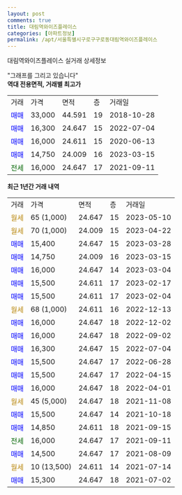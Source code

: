 ```yaml
---
layout: post
comments: true
title: 대림역와이즈플레이스
categories: [아파트정보]
permalink: /apt/서울특별시구로구구로동대림역와이즈플레이스
---
```


대림역와이즈플레이스 실거래 상세정보

<script type="text/javascript">
  google.charts.load('current', {'packages':['line', 'corechart']});
  google.charts.setOnLoadCallback(drawChart);

  function drawChart() {
    var data = new google.visualization.DataTable();
    data.addColumn('date', '거래일');
    data.addColumn('number', "매매");
    data.addColumn('number', "전세");
    data.addColumn('number', "전매");

    data.addRows([[new Date(Date.parse("2023-05-10")), null, null, null], [new Date(Date.parse("2023-04-22")), null, null, null], [new Date(Date.parse("2023-03-28")), 15400, null, null], [new Date(Date.parse("2023-03-15")), 14750, null, null], [new Date(Date.parse("2023-03-04")), 16000, null, null], [new Date(Date.parse("2023-02-17")), 15500, null, null], [new Date(Date.parse("2023-02-04")), 15500, null, null], [new Date(Date.parse("2022-12-13")), null, null, null], [new Date(Date.parse("2022-12-02")), 16000, null, null], [new Date(Date.parse("2022-09-02")), 16000, null, null], [new Date(Date.parse("2022-07-04")), 16300, null, null], [new Date(Date.parse("2022-06-28")), 15500, null, null], [new Date(Date.parse("2022-04-15")), 15500, null, null], [new Date(Date.parse("2022-04-01")), 16000, null, null], [new Date(Date.parse("2021-11-08")), null, null, null], [new Date(Date.parse("2021-10-18")), 15500, null, null], [new Date(Date.parse("2021-09-15")), 14850, null, null], [new Date(Date.parse("2021-09-11")), null, 16000, null], [new Date(Date.parse("2021-08-09")), 14500, null, null], [new Date(Date.parse("2021-07-14")), null, null, null], [new Date(Date.parse("2021-07-02")), 15300, null, null]]);

    var options = {
      hAxis: {
        format: 'yyyy/MM/dd'
      },    
      lineWidth: 0,
      pointsVisible: true,    
      title: '최근 1년간 유형별 실거래가 분포',
      legend: { position: 'bottom' }
    };

    var formatter = new google.visualization.NumberFormat({pattern:'###,###'} );
    formatter.format(data, 1);
    formatter.format(data, 2);
    
    setTimeout(function() {
        var chart = new google.visualization.LineChart(document.getElementById('columnchart_material'));
        chart.draw(data, (options));
        document.getElementById('loading').style.display = 'none';
    }, 200);
  }
</script>


<div id="loading" style="z-index:20; display: block; margin-left: 0px">"그래프를 그리고 있습니다"</div>
<div id="columnchart_material" style="width: 95%; margin-left: 0px; display: block"></div>
<!-- contents start -->
<b>역대 전용면적, 거래별 최고가</b>
<table class="sortable">
    <tr>
      <td>거래</td>
      <td>가격</td>
      <td>면적</td>
      <td>층</td>
      <td>거래일</td>
    </tr>
        <tr>
          <td><a style="color: blue">매매</a></td>
          <td>33,000</td>
          <td>44.591</td>
          <td>19</td>
          <td>2018-10-28</td>
        </tr>            <tr>
          <td><a style="color: blue">매매</a></td>
          <td>16,300</td>
          <td>24.647</td>
          <td>15</td>
          <td>2022-07-04</td>
        </tr>            <tr>
          <td><a style="color: blue">매매</a></td>
          <td>16,000</td>
          <td>24.611</td>
          <td>15</td>
          <td>2020-06-13</td>
        </tr>            <tr>
          <td><a style="color: blue">매매</a></td>
          <td>14,750</td>
          <td>24.009</td>
          <td>16</td>
          <td>2023-03-15</td>
        </tr>        
        <tr>
              <td><a style="color: darkgreen">전세</a></td>
              <td>16,000</td>
              <td>24.647</td>
              <td>17</td>
              <td>2021-09-11</td>
            </tr>        
    
</table>

<b>최근 1년간 거래 내역</b>

<table class="sortable">
    <tr>
      <td>거래</td>
      <td>가격</td>
      <td>면적</td>
      <td>층</td>
      <td>거래일</td>
    </tr>
    <tr>
      <td><a style="color: darkgoldenrod">월세</a></td>
      <td>65 (1,000)</td>
      <td>24.647</td>
      <td>15</td>
      <td>2023-05-10</td>
    </tr>          <tr>
      <td><a style="color: darkgoldenrod">월세</a></td>
      <td>70 (1,000)</td>
      <td>24.009</td>
      <td>15</td>
      <td>2023-04-22</td>
    </tr>          <tr>
      <td><a style="color: blue">매매</a></td>
      <td>15,400</td>
      <td>24.647</td>
      <td>15</td>
      <td>2023-03-28</td>
    </tr>          <tr>
      <td><a style="color: blue">매매</a></td>
      <td>14,750</td>
      <td>24.009</td>
      <td>16</td>
      <td>2023-03-15</td>
    </tr>          <tr>
      <td><a style="color: blue">매매</a></td>
      <td>16,000</td>
      <td>24.647</td>
      <td>14</td>
      <td>2023-03-04</td>
    </tr>          <tr>
      <td><a style="color: blue">매매</a></td>
      <td>15,500</td>
      <td>24.611</td>
      <td>17</td>
      <td>2023-02-17</td>
    </tr>          <tr>
      <td><a style="color: blue">매매</a></td>
      <td>15,500</td>
      <td>24.611</td>
      <td>17</td>
      <td>2023-02-04</td>
    </tr>          <tr>
      <td><a style="color: darkgoldenrod">월세</a></td>
      <td>68 (1,000)</td>
      <td>24.611</td>
      <td>16</td>
      <td>2022-12-13</td>
    </tr>          <tr>
      <td><a style="color: blue">매매</a></td>
      <td>16,000</td>
      <td>24.647</td>
      <td>18</td>
      <td>2022-12-02</td>
    </tr>          <tr>
      <td><a style="color: blue">매매</a></td>
      <td>16,000</td>
      <td>24.647</td>
      <td>18</td>
      <td>2022-09-02</td>
    </tr>          <tr>
      <td><a style="color: blue">매매</a></td>
      <td>16,300</td>
      <td>24.647</td>
      <td>15</td>
      <td>2022-07-04</td>
    </tr>          <tr>
      <td><a style="color: blue">매매</a></td>
      <td>15,500</td>
      <td>24.647</td>
      <td>17</td>
      <td>2022-06-28</td>
    </tr>          <tr>
      <td><a style="color: blue">매매</a></td>
      <td>15,500</td>
      <td>24.647</td>
      <td>17</td>
      <td>2022-04-15</td>
    </tr>          <tr>
      <td><a style="color: blue">매매</a></td>
      <td>16,000</td>
      <td>24.647</td>
      <td>18</td>
      <td>2022-04-01</td>
    </tr>          <tr>
      <td><a style="color: darkgoldenrod">월세</a></td>
      <td>45 (5,000)</td>
      <td>24.647</td>
      <td>18</td>
      <td>2021-11-08</td>
    </tr>          <tr>
      <td><a style="color: blue">매매</a></td>
      <td>15,500</td>
      <td>24.647</td>
      <td>14</td>
      <td>2021-10-18</td>
    </tr>          <tr>
      <td><a style="color: blue">매매</a></td>
      <td>14,850</td>
      <td>24.611</td>
      <td>18</td>
      <td>2021-09-15</td>
    </tr>          <tr>
      <td><a style="color: darkgreen">전세</a></td>
      <td>16,000</td>
      <td>24.647</td>
      <td>17</td>
      <td>2021-09-11</td>
    </tr>          <tr>
      <td><a style="color: blue">매매</a></td>
      <td>14,500</td>
      <td>24.647</td>
      <td>17</td>
      <td>2021-08-09</td>
    </tr>          <tr>
      <td><a style="color: darkgoldenrod">월세</a></td>
      <td>10 (13,500)</td>
      <td>24.611</td>
      <td>14</td>
      <td>2021-07-14</td>
    </tr>          <tr>
      <td><a style="color: blue">매매</a></td>
      <td>15,300</td>
      <td>24.647</td>
      <td>18</td>
      <td>2021-07-02</td>
    </tr>      </table>
<!-- contents end -->    

